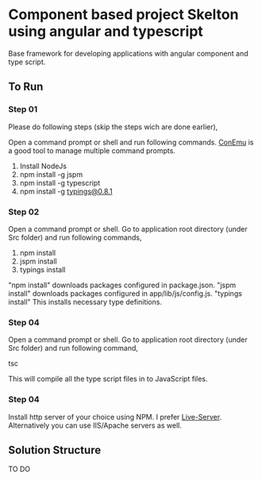 # Component based project Skelton using angular and typescript
Base framework for developing applications with angular component and type script.

## To Run

### Step 01

Please do following steps (skip the steps wich are done earlier),

Open a command prompt or shell and run following commands. [ConEmu](https://conemu.github.io/) is a good tool to manage multiple command prompts.

1. Install NodeJs
2. npm install -g jspm
3. npm install -g typescript
4. npm install -g typings@0.8.1

### Step 02

Open a command prompt or shell. Go to application root directory (under Src folder) and run following commands,

1. npm install
2. jspm install
3. typings install

"npm install" downloads packages configured in package.json. "jspm install" downloads packages configured in app/lib/js/config.js. "typings install" This installs necessary type definitions.

### Step 04

Open a command prompt or shell. Go to application root directory (under Src folder) and run following command,

tsc

This will compile all the type script files in to JavaScript files.

### Step 04

Install http server of your choice using NPM. I prefer [Live-Server](https://www.npmjs.com/package/live-server). Alternatively you can use IIS/Apache servers as well.

## Solution Structure

TO DO


